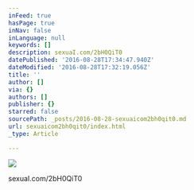 ```yaml
---
inFeed: true
hasPage: true
inNav: false
inLanguage: null
keywords: []
description: sexuaI.com/2bH0QiT0
datePublished: '2016-08-28T17:34:47.940Z'
dateModified: '2016-08-28T17:32:19.056Z'
title: ''
author: []
via: {}
authors: []
publisher: {}
starred: false
sourcePath: _posts/2016-08-28-sexuaicom2bh0qit0.md
url: sexuaicom2bh0qit0/index.html
_type: Article

---
```

![](https://the-grid-user-content.s3-us-west-2.amazonaws.com/68ab1207-1783-444b-bdf9-ba122fd5eebb.jpg)

sexuaI.com/2bH0QiT0
